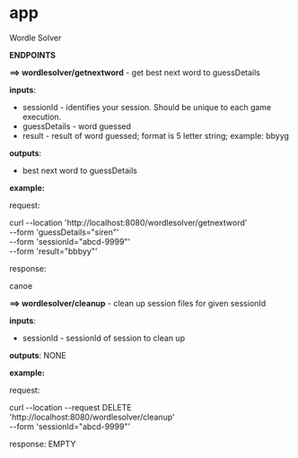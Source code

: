 # app
Wordle Solver

**ENDPOINTS**

**==> wordlesolver/getnextword** - get best next word to guessDetails

**inputs**:
- sessionId - identifies your session. Should be unique to each game execution.
- guessDetails - word guessed
- result - result of word guessed; format is 5 letter string; example: bbyyg

**outputs**:
- best next word to guessDetails

**example:**

request:

curl --location 'http://localhost:8080/wordlesolver/getnextword' \
--form 'guessDetails="siren"' \
--form 'sessionId="abcd-9999"' \
--form 'result="bbbyy"'

response:

canoe


**==> wordlesolver/cleanup** - clean up session files for given sessionId

**inputs**:
- sessionId - sessionId of session to clean up

**outputs**:
NONE

**example:**

request:

curl --location --request DELETE 'http://localhost:8080/wordlesolver/cleanup' \
--form 'sessionId="abcd-9999"'

response:
EMPTY